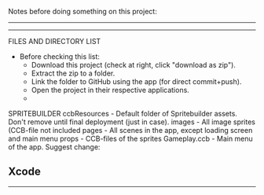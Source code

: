 Notes before doing something on this project:

------------------------------------------------------------------------------------------------------------------
------------------------------------------------------------------------------------------------------------------
FILES AND DIRECTORY LIST
* Before checking this list:
  - Download this project (check at right, click "download as zip").
  - Extract the zip to a folder.
  - Link the folder to GitHub using the app (for direct commit+push).
  - Open the project in their respective applications.
  - 
SPRITEBUILDER
ccbResources - Default folder of Spritebuilder assets. Don't remove until final deployment (just in case).
images       - All image sprites (CCB-file not included
pages        - All scenes in the app, except loading screen and main menu
props        - CCB-files of the sprites
Gameplay.ccb - Main menu of the app. Suggest change: 


Xcode
------------------------------------------------------------------------------------------------------------------
------------------------------------------------------------------------------------------------------------------
